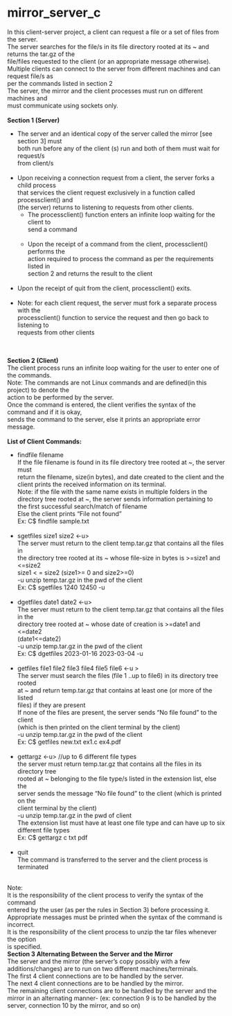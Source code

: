 # mirror_server_c

In this client-server project, a client can request a file or a set of files from the server.<br />
The server searches for the file/s in its file directory rooted at its ~ and returns the tar.gz of the<br />
file/files requested to the client (or an appropriate message otherwise).<br />
Multiple clients can connect to the server from different machines and can request file/s as<br />
per the commands listed in section 2<br />
The server, the mirror and the client processes must run on different machines and<br />
must communicate using sockets only.<br /><br />
<strong>Section 1 (Server)</strong><br />
    <ul>
    <li>The server and an identical copy of the server called the mirror [see section 3] must<br />
        both run before any of the client (s) run and both of them must wait for request/s<br />
        from client/s</li><br />
    <li>Upon receiving a connection request from a client, the server forks a child process<br />
        that services the client request exclusively in a function called processclient() and<br />
        (the server) returns to listening to requests from other clients.<br />
        <ul>
        <li>The processclient() function enters an infinite loop waiting for the client to<br />
            send a command</li><br />
        <li>Upon the receipt of a command from the client, processclient() performs the<br />
            action required to process the command as per the requirements listed in<br />
            section 2 and returns the result to the client</li><br />
        </ul>
    </li>
    <li>Upon the receipt of quit from the client, processclient() exits.</li><br />
    <li>Note: for each client request, the server must fork a separate process with the<br />
        processclient() function to service the request and then go back to listening to<br />
        requests from other clients</li><br />
    </ul><br />
<strong>Section 2 (Client)</strong><br />
    The client process runs an infinite loop waiting for the user to enter one of the commands.<br />
    Note: The commands are not Linux commands and are defined(in this project) to denote the<br />
    action to be performed by the server.<br />
    Once the command is entered, the client verifies the syntax of the command and if it is okay,<br />
    sends the command to the server, else it prints an appropriate error message.<br /><br />
    <strong>List of Client Commands:</strong><br />
    <ul>
        <li>findfile filename<br />
            If the file filename is found in its file directory tree rooted at ~, the server must<br />
            return the filename, size(in bytes), and date created to the client and the<br />
            client prints the received information on its terminal.<br />
            Note: if the file with the same name exists in multiple folders in the<br />
            directory tree rooted at ~, the server sends information pertaining to<br />
            the first successful search/match of filename<br />
            Else the client prints “File not found”<br />
            Ex: C$ findfile sample.txt</li><br />
        <li>sgetfiles size1 size2 <-u><br />
            The server must return to the client temp.tar.gz that contains all the files in<br />
            the directory tree rooted at its ~ whose file-size in bytes is >=size1 and <=size2<br />
            size1 < = size2 (size1>= 0 and size2>=0)<br />
            -u unzip temp.tar.gz in the pwd of the client<br />
            Ex: C$ sgetfiles 1240 12450 -u</li><br />
        <li>dgetfiles date1 date2 <-u><br />
            The server must return to the client temp.tar.gz that contains all the files in the<br />
            directory tree rooted at ~ whose date of creation is >=date1 and <=date2<br />
            (date1<=date2)<br />
            -u unzip temp.tar.gz in the pwd of the client<br />
            Ex: C$ dgetfiles 2023-01-16 2023-03-04 -u</li><br />
        <li>getfiles file1 file2 file3 file4 file5 file6 <-u ><br />
            The server must search the files (file 1 ..up to file6) in its directory tree rooted<br />
            at ~ and return temp.tar.gz that contains at least one (or more of the listed<br />
            files) if they are present<br />
            If none of the files are present, the server sends “No file found” to the client<br />
            (which is then printed on the client terminal by the client)<br />
            -u unzip temp.tar.gz in the pwd of the client<br />
            Ex: C$ getfiles new.txt ex1.c ex4.pdf</li><br />
        <li>gettargz <extension list> <-u> //up to 6 different file types<br />
            the server must return temp.tar.gz that contains all the files in its directory tree<br />
            rooted at ~ belonging to the file type/s listed in the extension list, else the<br />
            server sends the message “No file found” to the client (which is printed on the<br />
            client terminal by the client)<br />
            -u unzip temp.tar.gz in the pwd of client<br />
            The extension list must have at least one file type and can have up to six<br />
            different file types<br />
            Ex: C$ gettargz c txt pdf</li><br />
        <li>quit<br />
            The command is transferred to the server and the client process is terminated</li><br />
    </ul>
    Note:<br />
    It is the responsibility of the client process to verify the syntax of the command<br />
    entered by the user (as per the rules in Section 3) before processing it.<br />
    Appropriate messages must be printed when the syntax of the command is<br />
    incorrect.<br />
    It is the responsibility of the client process to unzip the tar files whenever the option<br />
    is specified.<br />
    <strong>Section 3 Alternating Between the Server and the Mirror</strong><br />
    The server and the mirror (the server’s copy possibly with a few<br />
    additions/changes) are to run on two different machines/terminals.<br />
    The first 4 client connections are to be handled by the server.<br />
    The next 4 client connections are to be handled by the mirror.<br />
    The remaining client connections are to be handled by the server and the<br />
    mirror in an alternating manner- (ex: connection 9 is to be handled by the<br />
    server, connection 10 by the mirror, and so on)<br />
